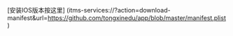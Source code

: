 [安装IOS版本按这里] (itms-services://?action=download-manifest&url=https://github.com/tongxinedu/app/blob/master/manifest.plist)
